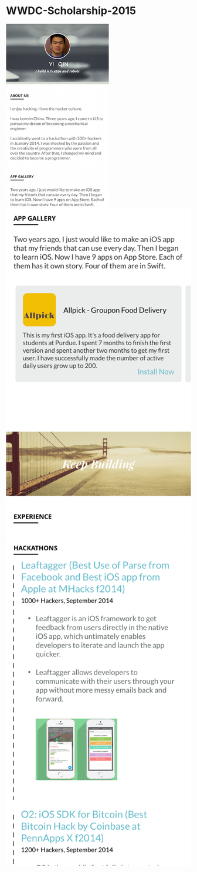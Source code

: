 # WWDC-Scholarship-2015

![Alt text](/Screenshots/screenshot1.png?=100x "Optional Title")
![Alt text](/Screenshots/screenshot2.png?=100x "Optional Title")
![Alt text](/Screenshots/screenshot3.png?=250x "Optional Title")
